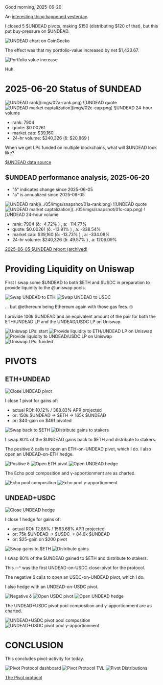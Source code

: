 Good morning, 2025-06-20

An [interesting thing happened yesterday](https://x.com/pivocateur/status/1935723453241311275).

I closed 5 $UNDEAD pivots, making $150 (distributing $120 of that), but this put buy-pressure on $UNDEAD.

![UNDEAD chart on CoinGecko](imgs/01a-undead-chart-coingecko.png)

The effect was that my portfolio-value increased by net $1,423.67.

![Portfolio value increase](imgs/01b-portfolio-value.png)

Huh.


# 2025-06-20 Status of $UNDEAD 

![$UNDEAD rank](imgs/02a-rank.png) 
![$UNDEAD quote](imgs/02b-quote.png) 
![$UNDEAD market captalization](imgs/02c-cap.png) 
![$UNDEAD 24-hour volume](imgs/02d-vol.png) 

* rank: 7904 
* quote: $0.00261 
* market cap: $39,160 
* 24-hr volume: $240,326 (δ: $20,869 ) 

When we get LPs funded on multiple blockchains, what will $UNDEAD look like? 

[$UNDEAD data source](https://www.coingecko.com/en/coins/undead-blocks) 
## $UNDEAD performance analysis, 2025-06-20 

* "δ" indicates change since 2025-06-05 
* "a" is annualized since 2025-06-05 

![$UNDEAD rank](../05/imgs/snapshot/01a-rank.png) 
![$UNDEAD quote](../05/imgs/snapshot/01b-quote.png) 
![$UNDEAD market captalization](../05/imgs/snapshot/01c-cap.png) 
![$UNDEAD 24-hour volume](../05/imgs/snapshot/01d-vol.png) 

* rank: 7904 (δ: -4.72% ) , a: -114.77% 
* quote: $0.00261 (δ: -13.91% ) , a: -338.54% 
* market cap: $39,160 (δ: -13.73% ) , a: -334.08% 
* 24-hr volume: $240,326 (δ: 49.57% ) , a: 1206.09% 

[2025-06-05 $UNDEAD report (archived)](https://github.com/pivoteur/biz/tree/main/blog/2025/06/05) 
# Providing Liquidity on Uniswap 

First I swap some $UNDEAD to both $ETH and $USDC in preparation to provide liquidity to the @uniswap pools. 

![Swap UNDEAD to ETH](imgs/03a-swap-to-eth.png) 
![Swap UNDEAD to USDC](imgs/03b-swap-to-usdc.png) 

... but @ethereum being Ethereum again with those gas fees. 🙄

I provide 100k $UNDEAD and an equivalent amount of the pair for both the ETH/UNDEAD LP and the UNDEAD/USDC LP on Uniswap. 

![Uniswap LPs: start](imgs/04a-lps-start.png) 
![Provide liquidity to ETH/UNDEAD LP on Uniswap](imgs/04b-provide-to-eth-undead-lp.png) 
![Provide liquidity to UNDEAD/USDC LP on Uniswap](imgs/04c-provide-to-undead-usdc-lp.png) 
![Uniswap LPs: funded](imgs/04d-lps-funded.png) 

# PIVOTS

## ETH+UNDEAD

![Close UNDEAD pivot](imgs/05a-close-undead-pivot.png)

I close 1 pivot for gains of:

* actual ROI: 10.12% / 388.83% APR projected
* or: 150k $UNDEAD -> $ETH -> 165k $UNDEAD
* or: $40-gain on $461 pivoted

![Swap back to $ETH](imgs/05b-swap-back-to-eth.png)
![Distribute gains to stakers](imgs/05c-distribute-gains.png)

I swap 80% of the $UNDEAD gains back to $ETH and distribute to stakers. 

The positive δ calls to open an ETH-on-UNDEAD pivot, which I do. 
I also open an UNDEAD-on-ETH hedge. 

![Positive δ](imgs/06a-pos.png) 
![Open ETH pivot](imgs/06b-open-eth-pivot.png) 
![Open UNDEAD hedge](imgs/06c-open-undead-hedge.png)

The Echo pool composition and γ-apportionment are as charted. 

![Echo pool composition](imgs/07a-comp.png) 
![Echo pool γ-apportionment](imgs/07b-apport.png) 

## UNDEAD+USDC

![Close UNDEAD hedge](imgs/08a-close-undead-hedge.png)

I close 1 hedge for gains of:

* actual ROI: 12.85% / 1563.68% APR projected
* or: 75k $UNDEAD -> $USDC -> 84.6k $UNDEAD
* or: $25-gain on $200 pivot

![Swap gains to $ETH](imgs/08b-swap-to-eth.png)
![Distribute gains](imgs/08c-distribute-gains.png)

I swap 80% of the $UNDEAD gained to $ETH and distribute to stakers. 

This --^ was the first UNDEAD-on-USDC close-pivot for the protocol.

The negative δ calls to open an USDC-on-UNDEAD pivot, which I do. 

I also hedge with an UNDEAD-on-USDC pivot. 

![Negative δ](imgs/09a-neg.png) 
![Open USDC pivot](imgs/09b-open-usdc-pivot.png) 
![Open UNDEAD hedge](imgs/09c-open-undead-hedge.png) 

The UNDEAD+USDC pivot pool composition and γ-apportionment are as charted. 

![UNDEAD+USDC pivot pool composition](imgs/10a-comp.png) 
![UNDEAD+USDC pivot pool γ-apportionment](imgs/10b-apport.png) 
# CONCLUSION 

This concludes pivot-activity for today. 

![Pivot Protocol dashboard](imgs/11a-dash.png) 
![Pivot Protocol TVL](imgs/11b-tvl.png) 
![Pivot Distributions](imgs/11c-dists.png) 

[The Pivot protocol](https://pivoteur.github.io/#) 
